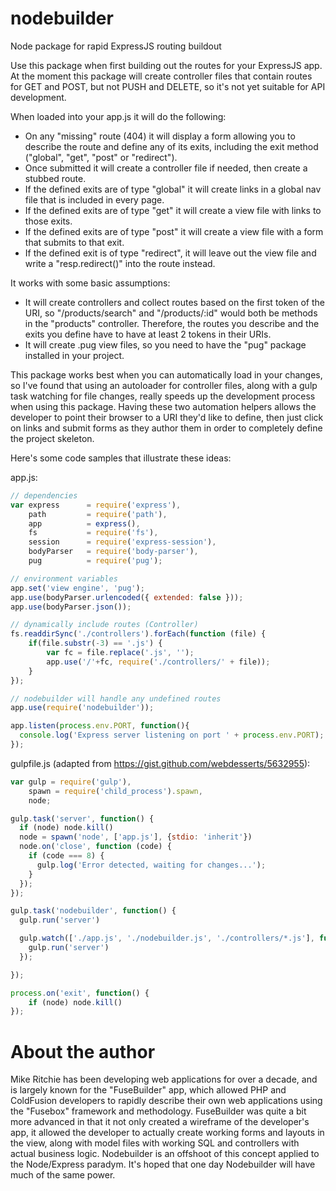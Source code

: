 # nodebuilder
Node package for rapid ExpressJS routing buildout

Use this package when first building out the routes for your ExpressJS app. At the moment this package will create controller files that contain routes for GET and POST, but not PUSH and DELETE, so it's not yet suitable for API development. 

When loaded into your app.js it will do the following:

* On any "missing" route (404) it will display a form allowing you to describe the route and define any of its exits, including the exit method ("global", "get", "post" or "redirect").
* Once submitted it will create a controller file if needed, then create a stubbed route.
* If the defined exits are of type "global" it will create links in a global nav file that is included in every page.
* If the defined exits are of type "get" it will create a view file with links to those exits.
* If the defined exits are of type "post" it will create a view file with a form that submits to that exit.
* If the defined exit is of type "redirect", it will leave out the view file and write a "resp.redirect()" into the route instead.

It works with some basic assumptions:

* It will create controllers and collect routes based on the first token of the URI, so "/products/search" and "/products/:id" would both be methods in the "products" controller. Therefore, the routes you describe and the exits you define have to have at least 2 tokens in their URIs.
* It will create .pug view files, so you need to have the "pug" package installed in your project.

This package works best when you can automatically load in your changes, so I've found that using an autoloader for controller files, along with a gulp task watching for file changes, really speeds up the development process when using this package. Having these two automation helpers allows the developer to point their browser to a URI they'd like to define, then just click on links and submit forms as they author them in order to completely define the project skeleton.

Here's some code samples that illustrate these ideas:

app.js:

```javascript
// dependencies
var express      = require('express'),
	path         = require('path'),
	app          = express(),
	fs           = require('fs'),
	session      = require('express-session'),
	bodyParser   = require('body-parser'),
	pug          = require('pug');

// environment variables
app.set('view engine', 'pug');
app.use(bodyParser.urlencoded({ extended: false }));
app.use(bodyParser.json());

// dynamically include routes (Controller)
fs.readdirSync('./controllers').forEach(function (file) {
	if(file.substr(-3) == '.js') {
		var fc = file.replace('.js', '');
		app.use('/'+fc, require('./controllers/' + file));
	}
});

// nodebuilder will handle any undefined routes
app.use(require('nodebuilder'));

app.listen(process.env.PORT, function(){
  console.log('Express server listening on port ' + process.env.PORT);
});
```

gulpfile.js (adapted from https://gist.github.com/webdesserts/5632955):

```javascript
var gulp = require('gulp'),
    spawn = require('child_process').spawn,
    node;

gulp.task('server', function() {
  if (node) node.kill()
  node = spawn('node', ['app.js'], {stdio: 'inherit'})
  node.on('close', function (code) {
    if (code === 8) {
      gulp.log('Error detected, waiting for changes...');
    }
  });
});

gulp.task('nodebuilder', function() {
  gulp.run('server')

  gulp.watch(['./app.js', './nodebuilder.js', './controllers/*.js'], function() {
    gulp.run('server')
  });

});

process.on('exit', function() {
    if (node) node.kill()
});

```

# About the author
Mike Ritchie has been developing web applications for over a decade, and is largely known for the "FuseBuilder" app, which allowed PHP and ColdFusion developers to rapidly describe their own web applications using the "Fusebox" framework and methodology. FuseBuilder was quite a bit more advanced in that it not only created a wireframe of the developer's app, it allowed the developer to actually create working forms and layouts in the view, along with model files with working SQL and controllers with actual business logic. Nodebuilder is an offshoot of this concept applied to the Node/Express paradym. It's hoped that one day Nodebuilder will have much of the same power.
